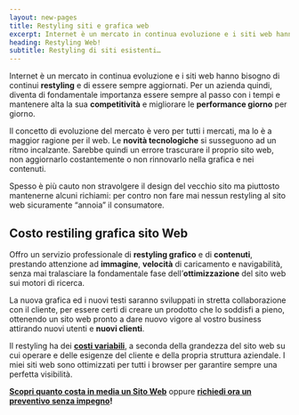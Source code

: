 ```yaml
---
layout: new-pages
title: Restyling siti e grafica web
excerpt: Internet è un mercato in continua evoluzione e i siti web hanno bisogno di continui restyling e di essere sempre aggiornati.
heading: Restyling Web!
subtitle: Restyling di siti esistenti…
---
```

Internet è un mercato in continua evoluzione e i siti web hanno bisogno di continui **restyling** e di essere sempre aggiornati.
Per un azienda quindi, diventa di fondamentale importanza essere sempre al passo con i tempi e mantenere alta la sua **competitività** e migliorare le **performance giorno** per giorno.

Il concetto di evoluzione del mercato è vero per tutti i mercati, ma lo è a maggior ragione per il web. Le **novità tecnologiche** si susseguono ad un ritmo incalzante. Sarebbe quindi un errore trascurare il proprio sito web, non aggiornarlo costantemente o non rinnovarlo nella grafica e nei contenuti.

Spesso è più cauto non stravolgere il design del vecchio sito ma piuttosto mantenerne alcuni richiami: per contro non fare mai nessun restyling al sito web sicuramente “annoia” il consumatore.

## Costo restiling grafica sito Web

Offro un servizio professionale di **restyling grafico** e di **contenuti**, prestando attenzione ad **immagine**, **velocità** di caricamento e navigabilità, senza mai tralasciare la fondamentale fase dell’**ottimizzazione** del sito web sui motori di ricerca.

La nuova grafica ed i nuovi testi saranno sviluppati in stretta collaborazione con il cliente, per essere certi di creare un prodotto che lo soddisfi a pieno, ottenendo un sito web pronto a dare nuovo vigore al vostro business attirando nuovi utenti e **nuovi clienti**.

Il restyling ha dei **[costi variabili](/jekyll-website/quanto-costa-un-sito-web/)**, a seconda della grandezza del sito web su cui operare e delle esigenze del cliente e della propria struttura aziendale. I miei siti web sono ottimizzati per tutti i browser per garantire sempre una perfetta visibilità.

**[Scopri quanto costa in media un Sito Web](/jekyll-website/quanto-costa-un-sito-web/)** oppure  **[richiedi ora un preventivo senza impegno](/contatti/)!**
